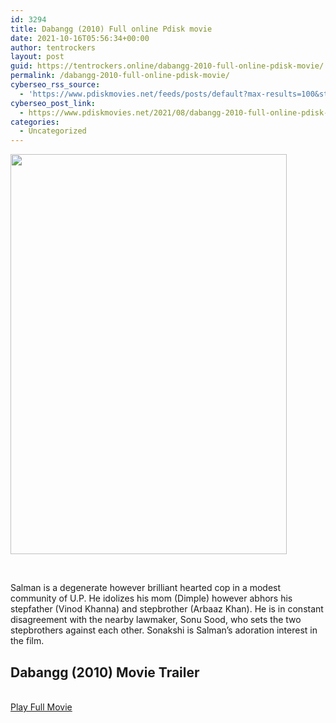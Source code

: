```yaml
---
id: 3294
title: Dabangg (2010) Full online Pdisk movie
date: 2021-10-16T05:56:34+00:00
author: tentrockers
layout: post
guid: https://tentrockers.online/dabangg-2010-full-online-pdisk-movie/
permalink: /dabangg-2010-full-online-pdisk-movie/
cyberseo_rss_source:
  - 'https://www.pdiskmovies.net/feeds/posts/default?max-results=100&start-index=1101'
cyberseo_post_link:
  - https://www.pdiskmovies.net/2021/08/dabangg-2010-full-online-pdisk-movie.html
categories:
  - Uncategorized
---
```

<div class="separator">
  <a href="https://1.bp.blogspot.com/-WlLyUBplHqE/YRDvpLjQozI/AAAAAAAAAEc/yKyOdF8hXekpcqTyFrW_P1D0eTO-rFWLACLcBGAsYHQ/s1448/Dabangg%2B%25282010%2529%2BFull%2Bonline%2BPdisk%2Bmovie.jpg" imageanchor="1"><img loading="lazy" border="0" data-original-height="1448" data-original-width="1000" height="640" src="https://1.bp.blogspot.com/-WlLyUBplHqE/YRDvpLjQozI/AAAAAAAAAEc/yKyOdF8hXekpcqTyFrW_P1D0eTO-rFWLACLcBGAsYHQ/w442-h640/Dabangg%2B%25282010%2529%2BFull%2Bonline%2BPdisk%2Bmovie.jpg" width="442" /></a>
</div>

<span><br /></span>

<div>
  <span>Salman is a degenerate however brilliant hearted cop in a modest community of U.P. He idolizes his mom (Dimple) however abhors his stepfather (Vinod Khanna) and stepbrother (Arbaaz Khan). He is in constant disagreement with the nearby lawmaker, Sonu Sood, who sets the two stepbrothers against each other. Sonakshi is Salman&#8217;s adoration interest in the film.</span>
</div>

<div>
  <h2>
    <span>Dabangg (2010) Movie Trailer</span>
  </h2>
</div>

  
<a href="https://kofilink.com/1/bnYyaTYxMDAwMWQ0?dn=1" onclick="window.open('https://kofilink.com/1/bnYyaTYxMDAwMWQ0?dn=1','popup','width=600,height=600'); return false;" target="popup" rel="noopener"><br /> Play Full Movie<br /> </a>